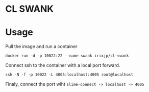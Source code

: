 CL SWANK
==========


# Usage

Pull the image and run a container
```
docker run -d -p 10022:22 --name swank irixjp/cl-swank
```


Connect ssh to the container with a local port forward.
```
ssh -N -f -p 10022 -L 4005:localhost:4005 root@localhost
```

Finaly, connect the port wiht `slime-connect -> localhost -> 4005`

